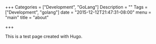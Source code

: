 +++
Categories = ["Development", "GoLang"]
Description = ""
Tags = ["Development", "golang"]
date = "2015-12-12T21:47:31-08:00"
menu = "main"
title = "about"

+++

This is a test page created with Hugo.